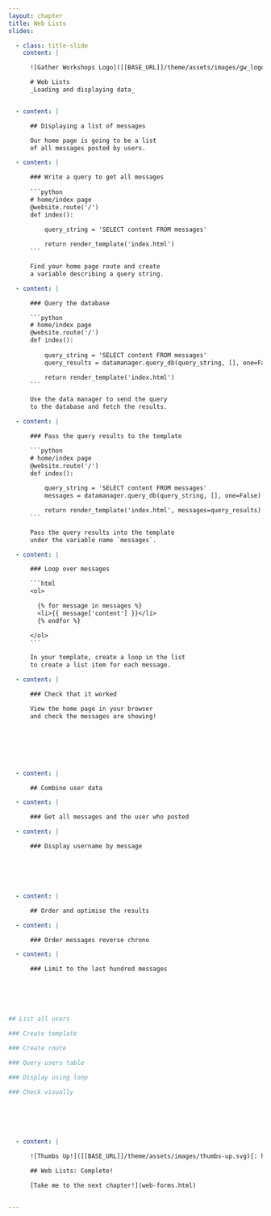 ```yaml
---
layout: chapter
title: Web Lists
slides:

  - class: title-slide
    content: |

      ![Gather Workshops Logo]([[BASE_URL]]/theme/assets/images/gw_logo.png)

      # Web Lists
      _Loading and displaying data_


  - content: |

      ## Displaying a list of messages

      Our home page is going to be a list
      of all messages posted by users.

  - content: |

      ### Write a query to get all messages
      
      ```python
      # home/index page
      @website.route('/')
      def index():
          
          query_string = 'SELECT content FROM messages'

          return render_template('index.html')
      ```

      Find your home page route and create
      a variable describing a query string.

  - content: |

      ### Query the database

      ```python
      # home/index page
      @website.route('/')
      def index():
          
          query_string = 'SELECT content FROM messages'
          query_results = datamanager.query_db(query_string, [], one=False)

          return render_template('index.html')
      ```

      Use the data manager to send the query
      to the database and fetch the results.

  - content: |

      ### Pass the query results to the template

      ```python
      # home/index page
      @website.route('/')
      def index():
          
          query_string = 'SELECT content FROM messages'
          messages = datamanager.query_db(query_string, [], one=False)

          return render_template('index.html', messages=query_results)
      ```

      Pass the query results into the template
      under the variable name `messages`.

  - content: |

      ### Loop over messages

      ```html
      <ol>

        {% for message in messages %}
        <li>{{ message['content'] }}</li>
        {% endfor %}

      </ol>
      ```

      In your template, create a loop in the list
      to create a list item for each message.

  - content: |

      ### Check that it worked

      View the home page in your browser
      and check the messages are showing!







  - content: |

      ## Combine user data

  - content: |

      ### Get all messages and the user who posted

  - content: |

      ### Display username by message






  - content: |

      ## Order and optimise the results

  - content: |

      ### Order messages reverse chrono

  - content: |

      ### Limit to the last hundred messages






## List all users

### Create template

### Create route

### Query users table

### Display using loop

### Check visually






  - content: |

      ![Thumbs Up!]([[BASE_URL]]/theme/assets/images/thumbs-up.svg){: height="200"}

      ## Web Lists: Complete!

      [Take me to the next chapter!](web-forms.html)


---
```

